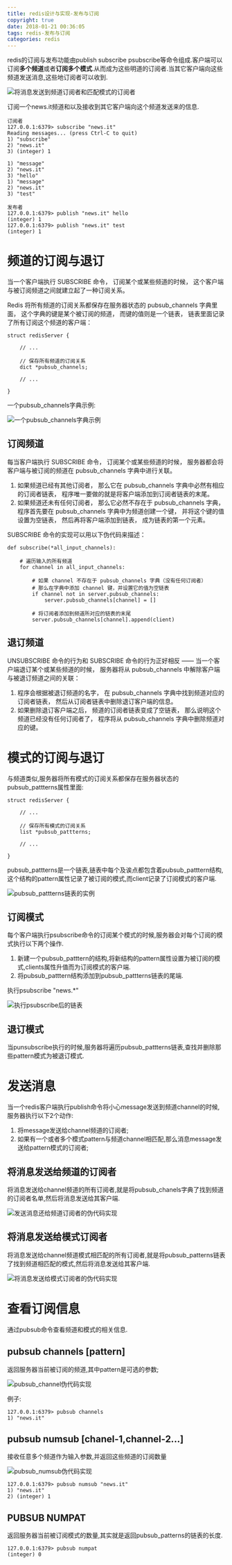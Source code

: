 ```yaml
---
title: redis设计与实现-发布与订阅
copyright: true
date: 2018-01-21 00:36:05
tags: redis-发布与订阅
categories: redis
---
```


redis的订阅与发布功能由publish subscribe psubscribe等命令组成.客户端可以订阅**多个频道**或者**订阅多个模式**.从而成为这些明道的订阅者.当其它客户端向这些频道发送消息,这些地订阅者可以收到.


![将消息发送到频道订阅者和匹配模式的订阅者](/images/redis/subscribe/将消息发送到频道订阅者和匹配模式的订阅者.png)

订阅一个news.it频道和以及接收到其它客户端向这个频道发送来的信息.

````
订阅者
127.0.0.1:6379> subscribe "news.it"
Reading messages... (press Ctrl-C to quit)
1) "subscribe"
2) "news.it"
3) (integer) 1

1) "message"
2) "news.it"
3) "hello"
1) "message"
2) "news.it"
3) "test"

发布者
127.0.0.1:6379> publish "news.it" hello
(integer) 1
127.0.0.1:6379> publish "news.it" test
(integer) 1

````

# 频道的订阅与退订

当一个客户端执行 SUBSCRIBE 命令， 订阅某个或某些频道的时候， 这个客户端与被订阅频道之间就建立起了一种订阅关系。

Redis 将所有频道的订阅关系都保存在服务器状态的 pubsub_channels 字典里面， 这个字典的键是某个被订阅的频道， 而键的值则是一个链表， 链表里面记录了所有订阅这个频道的客户端：

````
struct redisServer {

    // ...

    // 保存所有频道的订阅关系
    dict *pubsub_channels;

    // ...

}

````

一个pubsub_channels字典示例:

![一个pubsub_channels字典示例](/images/redis/subscribe/一个pubsub_channels字典示例.png)

## 订阅频道

每当客户端执行 SUBSCRIBE 命令， 订阅某个或某些频道的时候， 服务器都会将客户端与被订阅的频道在 pubsub_channels 字典中进行关联。

1. 如果频道已经有其他订阅者， 那么它在 pubsub_channels 字典中必然有相应的订阅者链表， 程序唯一要做的就是将客户端添加到订阅者链表的末尾。
2. 如果频道还未有任何订阅者， 那么它必然不存在于 pubsub_channels 字典， 程序首先要在 pubsub_channels 字典中为频道创建一个键， 并将这个键的值设置为空链表， 然后再将客户端添加到链表， 成为链表的第一个元素。

SUBSCRIBE 命令的实现可以用以下伪代码来描述：

````
def subscribe(*all_input_channels):

    # 遍历输入的所有频道
    for channel in all_input_channels:

        # 如果 channel 不存在于 pubsub_channels 字典（没有任何订阅者）
        # 那么在字典中添加 channel 键，并设置它的值为空链表
        if channel not in server.pubsub_channels:
            server.pubsub_channels[channel] = []

        # 将订阅者添加到频道所对应的链表的末尾
        server.pubsub_channels[channel].append(client)

````

## 退订频道

UNSUBSCRIBE 命令的行为和 SUBSCRIBE 命令的行为正好相反 —— 当一个客户端退订某个或某些频道的时候， 服务器将从 pubsub_channels 中解除客户端与被退订频道之间的关联：


1. 程序会根据被退订频道的名字， 在 pubsub_channels 字典中找到频道对应的订阅者链表， 然后从订阅者链表中删除退订客户端的信息。
3. 如果删除退订客户端之后， 频道的订阅者链表变成了空链表， 那么说明这个频道已经没有任何订阅者了， 程序将从 pubsub_channels 字典中删除频道对应的键。

# 模式的订阅与退订

与频道类似,服务器将所有模式的订阅关系都保存在服务器状态的pubsub_pattterns属性里面:

````
struct redisServer {

    // ...

    // 保存所有模式的订阅关系
    list *pubsub_pattterns;

    // ...

}

````
pubsub_pattterns是一个链表,链表中每个及诶点都包含着pubsub_patttern结构,这个结构的pattern属性记录了被订阅的模式,而client记录了订阅模式的客户端.

![pubsub_pattterns链表的实例](/images/redis/subscribe/pubsub_pattterns链表的实例.png)

## 订阅模式

每个客户端执行psubscribe命令的订阅某个模式的时候,服务器会对每个订阅的模式执行以下两个操作.

1. 新建一个pubsub_patttern的结构,将新结构的pattern属性设置为被订阅的模式,clients属性升值而为订阅模式的客户端.
2. 将pubsub_patttern结构添加到pubsub_pattterns链表的尾端.

执行psubscribe "news.*"

![执行psubscribe后的链表](/images/redis/subscribe/执行psubscribe后的链表.png)

## 退订模式

当punsubscribe执行的时候,服务器将遍历pubsub_pattterns链表,查找并删除那些pattern模式为被退订模式.


# 发送消息

当一个redis客户端执行publish命令将小心message发送到频道channel的时候,服务器执行以下2个动作:
1. 将message发送给channel频道的订阅者;
2. 如果有一个或者多个模式pattern与频道channel相匹配,那么消息message发送给pattern模式的订阅者;

## 将消息发送给频道的订阅者

将消息发送给channel频道的所有订阅者,就是将pubsub_chanels字典了找到频道的订阅者名单,然后将消息发送给其客户端.

![发送消息还给频道订阅者的伪代码实现](/images/redis/subscribe/发送消息还给频道订阅者的伪代码实现.png)

## 将消息发送给模式订阅者

将消息发送给channel频道模式相匹配的所有订阅者,就是将pubsub_patterns链表了找到频道相匹配的模式,然后将消息发送给其客户端.

![将消息发送给模式订阅者的伪代码实现](/images/redis/subscribe/将消息发送给模式订阅者的伪代码实现.png)


# 查看订阅信息

通过pubsub命令查看频道和模式的相关信息.

## pubsub channels [pattern]

返回服务器当前被订阅的频道,其中pattern是可选的参数;

![pubsub_channel伪代码实现](/images/redis/subscribe/pubsub_channel伪代码实现.png)

例子:

````
127.0.0.1:6379> pubsub channels
1) "news.it"

````

## pubsub numsub [chanel-1,channel-2...]

接收任意多个频道作为输入参数,并返回这些频道的订阅数量

![pubsub_numsub伪代码实现](/images/redis/subscribe/pubsub_numsub伪代码实现.png)

````
127.0.0.1:6379> pubsub numsub "news.it"
1) "news.it"
2) (integer) 1

````

## PUBSUB NUMPAT

返回服务器当前被订阅模式的数量,其实就是返回pubsub_patterns的链表的长度.


````
127.0.0.1:6379> pubsub numpat
(integer) 0

````


























